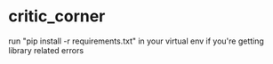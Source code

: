 # critic_corner

run "pip install -r requirements.txt" in your virtual env if you're getting library related errors
